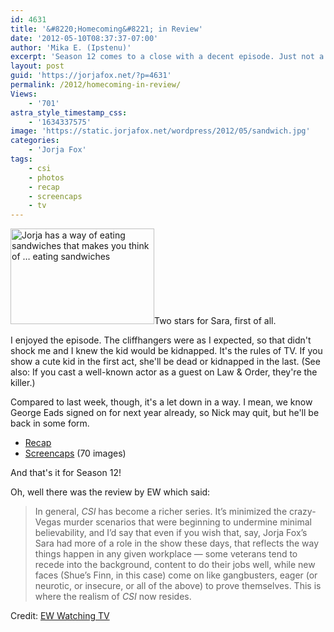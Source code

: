 ```yaml
---
id: 4631
title: '&#8220;Homecoming&#8221; in Review'
date: '2012-05-10T08:37:37-07:00'
author: 'Mika E. (Ipstenu)'
excerpt: 'Season 12 comes to a close with a decent episode. Just not a great one for Sara. Can''t win ''em all!'
layout: post
guid: 'https://jorjafox.net/?p=4631'
permalink: /2012/homecoming-in-review/
Views:
    - '701'
astra_style_timestamp_css:
    - '1634337575'
image: 'https://static.jorjafox.net/wordpress/2012/05/sandwich.jpg'
categories:
    - 'Jorja Fox'
tags:
    - csi
    - photos
    - recap
    - screencaps
    - tv
---
```


<a href="https://jorjafox.net/2012/homecoming-in-review/sandwich/" rel="attachment wp-att-4633"><img class="alignleft size-medium wp-image-4633" title="Sara Eating a Sandwhich" src="//static.jorjafox.net/wordpress/2012/05/sandwich-230x153.jpg" alt="Jorja has a way of eating sandwiches that makes you think of … eating sandwiches" width="230" height="153" /></a>Two stars for Sara, first of all.

I enjoyed the episode. The cliffhangers were as I expected, so that didn't shock me and I knew the kid would be kidnapped. It's the rules of TV. If you show a cute kid in the first act, she'll be dead or kidnapped in the last. (See also: If you cast a well-known actor as a guest on Law &amp; Order, they're the killer.)

Compared to last week, though, it's a let down in a way. I mean, we know George Eads signed on for next year already, so Nick may quit, but he'll be back in some form.
<ul>
	<li><a href="https://jorjafox.net/wiki/Homecoming">Recap</a></li>
	<li><a href="https://jorjafox.net/gallery/tv/csi/season12/homecoming/">Screencaps</a> (70 images)</li>
</ul>
And that's it for Season 12!

Oh, well there was the review by EW which said:
<blockquote>In general, <em>CSI</em> has become a richer series. It’s minimized the crazy-Vegas murder scenarios that were beginning to undermine minimal believability, and I’d say that even if you wish that, say, Jorja Fox’s Sara had more of a role in the show these days, that reflects the way things happen in any given workplace — some veterans tend to recede into the background, content to do their jobs well, while new faces (Shue’s Finn, in this case) come on like gangbusters, eager (or neurotic, or insecure, or all of the above) to prove themselves. This is where the realism of <em>CSI</em> now resides.</blockquote>
Credit: <a href="http://watching-tv.ew.com/2012/05/09/csi-george-eads-peri-gilpin/">EW Watching TV</a>